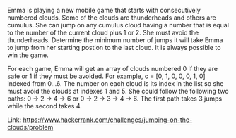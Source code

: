 Emma is playing a new mobile game that starts with consecutively numbered clouds. Some of the clouds are thunderheads and others are cumulus. She can jump on any cumulus cloud having a number that is equal to the number of the current cloud plus 1 or 2. She must avoid the thunderheads. Determine the minimum number of jumps it will take Emma to jump from her starting postion to the last cloud. It is always possible to win the game.

For each game, Emma will get an array of clouds numbered 0 if they are safe or 1 if they must be avoided. For example, c = [0, 1, 0, 0, 0, 1, 0] indexed from 0...6. The number on each cloud is its index in the list so she must avoid the clouds at indexes 1 and 5. She could follow the following two paths: 0 -> 2 -> 4 -> 6 or 0 -> 2 -> 3 -> 4 -> 6. The first path takes 3 jumps while the second takes 4.

Link: https://www.hackerrank.com/challenges/jumping-on-the-clouds/problem